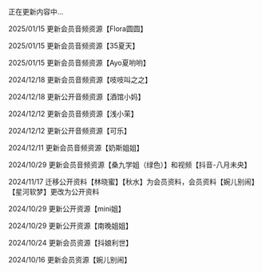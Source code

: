 正在更新内容中...

2025/01/15 更新会员音频资源【Flora圆圆】

2025/01/15 更新会员音频资源【35夏天】

2025/01/15 更新会员音频资源【Ayo夏哟哟】

2024/12/18 更新会员音频资源【吱吱叫之之】

2024/12/18 更新公开音频资源【酒馆小妈】

2024/12/12 更新会员音频资源【浅小茉】

2024/12/12 更新公开音频资源【可乐】

2024/12/11 更新会员音频资源【奶斯姐姐】

2024/10/29 更新会员音频资源【桑九学姐（绿色）】和视频【抖音-八月未央】

2024/11/17 迁移公开资料【林晓蜜】【秋水】为会员资料，会员资料【婉儿别闹】【星河软梦】更改为公开资料

2024/10/29 更新公开资源【mini姐】

2024/10/29 更新公开资源【南晚姐姐】

2024/10/24 更新会员资源【抖娘利世】

2024/10/16 更新会员资源【婉儿别闹】